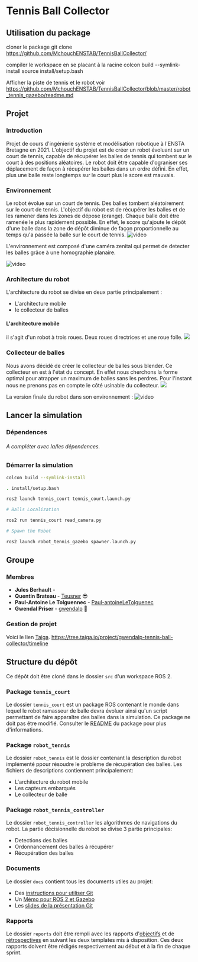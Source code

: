 # Tennis Ball Collector

## Utilisation du package
cloner le package
git clone https://github.com/MchouchENSTAB/TennisBallCollector/

compiler le workspace en se placant à la racine
colcon build --symlink-install
source install/setup.bash

Afficher la piste de tennis et le robot
voir https://github.com/MchouchENSTAB/TennisBallCollector/blob/master/robot_tennis_gazebo/readme.md


## Projet 

### Introduction

Projet de cours d'ingénierie système et modélisation robotique à l'ENSTA Bretagne en 2021.
L'objectif du projet est de créer un robot évoluant sur un court de tennis, capable de récupérer les balles de tennis qui tombent sur le court à des positions aléatoires.
Le robot doit être capable d'ograniser ses déplacement de façon à récupérer les balles dans un ordre défini.
En effet, plus une balle reste longtemps sur le court plus le score est mauvais.

### Environnement 
Le robot évolue sur un court de tennis. Des balles tombent aléatoirement sur le court de tennis. 
L'objectif du robot est de récupérer les balles et de les ramener dans les zones de dépose (orange).
Chaque balle doit être ramenée le plus rapidement possible.
En effet, le score qu'ajoute le dépôt d'une balle dans la zone de dépôt diminue de façon proportionnelle au temps qu'a passée la balle sur le court de tennis.
![video](https://github.com/MchouchENSTAB/TennisBallCollector/blob/master/docs/gifs/court.gif)


L'environnement est composé d'une caméra zenital qui permet de detecter les balles grâce à une homographie planaire.

![video](https://github.com/MchouchENSTAB/TennisBallCollector/blob/master/docs/gifs/ball.gif)

### Architecture du robot
L'architecture du robot se divise en deux partie principalement :
* L'architecture mobile 
* le collecteur de balles
  
#### L'architecture mobile 
il s'agit d'un robot à trois roues.
Deux roues directrices et une roue folle.
![](./docs/img/robot.png)

### Collecteur de balles
Nous avons décidé de créer le collecteur de balles sous blender.
Ce collecteur en est à l'état du concept. En effet nous cherchons la forme optimal pour atrapper un maximum de balles sans les perdres.
Pour l'instant nous ne prenons pas en compte le côté usinable du collecteur.
![](./docs/img/pince.png)

La version finale du robot dans son environnement :
![video](https://github.com/MchouchENSTAB/TennisBallCollector/blob/master/docs/gifs/robot.gif)



## Lancer la simulation

### Dépendences

###### A compléter avec la/les dépendences.


### Démarrer la simulation

```bash
colcon build --symlink-install

. install/setup.bash

ros2 launch tennis_court tennis_court.launch.py

# Balls Localization 

ros2 run tennis_court read_camera.py

# Spawn the Robot

ros2 launch robot_tennis_gazebo spawner.launch.py

```


## Groupe

### Membres

* **Jules Berhault** - 
* **Quentin Brateau** -  [Teusner](https://github.com/Teusner) :sunglasses:
* **Paul-Antoine Le Tolguennec** - [Paul-antoineLeTolguenec](https://github.com/Paul-antoineLeTolguenec)
* **Gwendal Priser** - [gwendalp](https://github.com/gwendalp) :ocean:

### Gestion de projet

Voici le lien [Taiga](https://tree.taiga.io/project/gwendalp-tennis-ball-collector/timeline).
https://tree.taiga.io/project/gwendalp-tennis-ball-collector/timeline


## Structure du dépôt

Ce dépôt doit être cloné dans le dossier `src` d'un workspace ROS 2.

### Package `tennis_court`

Le dossier `tennis_court` est un package ROS contenant le monde dans lequel le robot ramasseur de balle devra évoluer ainsi qu'un script permettant de faire apparaître des balles dans la simulation.
Ce package ne doit pas être modifié.
Consulter le [README](tennis_court/README.md) du package pour plus d'informations.

### Package `robot_tennis`

Le dossier `robot_tennis` est le dossier contenant la description du robot implémenté ppour résoudre le problème de récupération des balles.
Les fichiers de descriptions contiennent principalement:
* L'architecture du robot mobile 
* Les capteurs embarqués
* Le collecteur de balle

### Package `robot_tennis_controller`

Le dossier `robot_tennis_controller` les algorithmes de navigations du robot.
La partie décisionnelle du robot se divise 3 partie principales:
* Detections des balles
* Ordonnancement des balles à récupérer
* Récupération des balles 



### Documents

Le dossier `docs` contient tous les documents utiles au projet:
- Des [instructions pour utiliser Git](docs/GitWorkflow.md)
- Un [Mémo pour ROS 2 et Gazebo](docs/Memo_ROS2.pdf)
- Les [slides de la présentation Git](docs/GitPresentation.pdf)


### Rapports

Le dossier `reports` doit être rempli avec les rapports d'[objectifs](../reports/GoalsTemplate.md) et de [rétrospectives](../reports/DebriefTemplate.md) en suivant les deux templates mis à disposition. Ces deux rapports doivent être rédigés respectivement au début et à la fin de chaque sprint.
